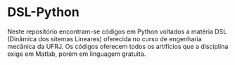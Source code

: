 # DSL-Python
Neste repositório encontram-se códigos em Python voltados a matéria DSL (Dinâmica dos sitemas Lineares) oferecida no curso de engenharia mecânica da UFRJ. Os códigos oferecem todos os artifícios que a disciplina exige em Matlab, porém em linguagem gratuita.
